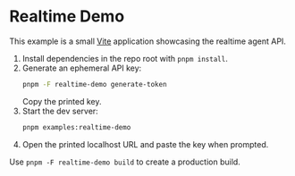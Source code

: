 # Realtime Demo

This example is a small [Vite](https://vitejs.dev/) application showcasing the realtime agent API.

1. Install dependencies in the repo root with `pnpm install`.
2. Generate an ephemeral API key:
   ```bash
   pnpm -F realtime-demo generate-token
   ```
   Copy the printed key.
3. Start the dev server:
   ```bash
   pnpm examples:realtime-demo
   ```
4. Open the printed localhost URL and paste the key when prompted.

Use `pnpm -F realtime-demo build` to create a production build.
